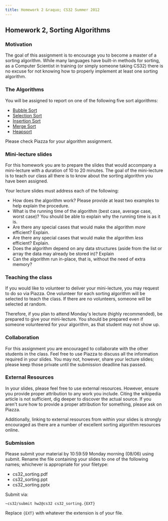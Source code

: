 ```yaml
---
title: Homework 2 &raquo; CS32 Summer 2012
---
```

## Homework 2, Sorting Algorithms

### Motivation

The goal of this assignment is to encourage you to become a master of a sorting
algorithm. While many languages have built-in methods for sorting, as a
Computer Scientist in training (or simply someone taking CS32) there is no
excuse for not knowing how to properly implement at least one sorting
algorithm.

### The Algorithms

You will be assigned to report on one of the following five sort algorithms:

* [Bubble Sort](https://en.wikipedia.org/wiki/Bubble_sort)
* [Selection Sort](https://en.wikipedia.org/wiki/Selection_sort)
* [Insertion Sort](https://en.wikipedia.org/wiki/Insertion_sort)
* [Merge Sort](https://en.wikipedia.org/wiki/Merge_sort)
* [Heapsort](https://en.wikipedia.org/wiki/Heapsort)

Please check Piazza for your algorithm assignment.

### Mini-lecture slides

For this homework you are to prepare the slides that would accompany a
mini-lecture with a duration of 10 to 20 minutes. The goal of the mini-lecture
is to teach our class all there is to know about the sorting algorithm you have
been assigned.

Your lecture slides must address each of the following:

 * How does the algorithm work? Please provide at least two examples to help
   explain the procedure.
 * What is the running time of the algorithm (best case, average case, worst
   case)? You should be able to explain why the running time is as it is.
 * Are there any special cases that would make the algorithm _more_ efficient?
   Explain.
 * Are there any special cases that would make the algorithm _less_ efficient?
   Explain.
 * Does the algorithm depend on any data structures (aside from the list or
   array the data may already be stored in)? Explain
 * Can the algorithm run in-place, that is, without the need of extra memory?

### Teaching the class

If you would like to volunteer to deliver your mini-lecture, you may request
to do so via Piazza. One volunteer for each sorting algorithm will be selected
to teach the class. If there are no volunteers, someone will be selected at
random.

Therefore, if you plan to attend Monday's lecture (highly recommended), be
prepared to give your mini-lecture. You should be prepared even if someone
volunteered for your algorithm, as that student may not show up.

### Collaboration

For this assignment you are encouraged to collaborate with the other students
in the class. Feel free to use Piazza to discuss all the information required
in your slides. You may not, however, share your lecture slides; please keep
those private until the submission deadline has passed.

### External Resources

In your slides, please feel free to use external resources. However, ensure you
provide proper attribution to any work you include. Citing the wikipedia
article is not sufficient, dig deeper to discover the actual source. If you
aren't sure how to provide a proper attribution for something, please ask on
Piazza.

Additionally, linking to external resources from within your slides is strongly
encouraged as there are a number of excellent sorting algorithm resources
online.

### Submission

Please submit your material by 10:59:59 Monday morning (08/06) using
submit. Rename the file containing your slides to one of the following names;
whichever is appropriate for your filetype:

 * cs32_sorting.pdf
 * cs32_sorting.ppt
 * cs32_sorting.pptx

Submit via:

    ~cs32/submit hw2@cs32 cs32_sorting.{EXT}

Replace `{EXT}` with whatever the extension is of your file.
